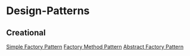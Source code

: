 # Design-Patterns

## Creational

[Simple Factory Pattern](creational/simple_factory/README.md)
[Factory Method Pattern](creational/factory_method/README.md)
[Abstract Factory Pattern](creational/abstract_factory/README.md)
